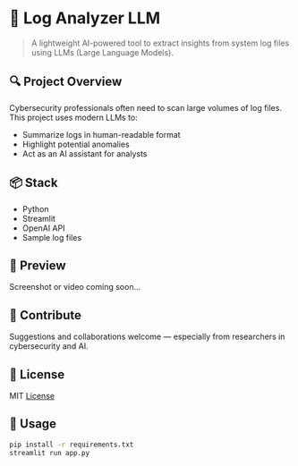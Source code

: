 # 🧠 Log Analyzer LLM

> A lightweight AI-powered tool to extract insights from system log files using LLMs (Large Language Models).

## 🔍 Project Overview

Cybersecurity professionals often need to scan large volumes of log files. This project uses modern LLMs to:
- Summarize logs in human-readable format
- Highlight potential anomalies
- Act as an AI assistant for analysts

## 📦 Stack

- Python
- Streamlit
- OpenAI API
- Sample log files

## 📸 Preview

Screenshot or video coming soon...

## 🤝 Contribute

Suggestions and collaborations welcome — especially from researchers in cybersecurity and AI.

## 📜 License

MIT [License](/LICENSE)


## 🚀 Usage

```bash
pip install -r requirements.txt
streamlit run app.py
